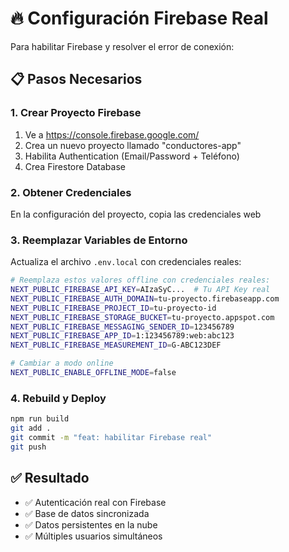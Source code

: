 # 🔥 Configuración Firebase Real

Para habilitar Firebase y resolver el error de conexión:

## 📋 Pasos Necesarios

### 1. Crear Proyecto Firebase

1. Ve a https://console.firebase.google.com/
2. Crea un nuevo proyecto llamado "conductores-app"
3. Habilita Authentication (Email/Password + Teléfono)
4. Crea Firestore Database

### 2. Obtener Credenciales

En la configuración del proyecto, copia las credenciales web

### 3. Reemplazar Variables de Entorno

Actualiza el archivo `.env.local` con credenciales reales:

```bash
# Reemplaza estos valores offline con credenciales reales:
NEXT_PUBLIC_FIREBASE_API_KEY=AIzaSyC...  # Tu API Key real
NEXT_PUBLIC_FIREBASE_AUTH_DOMAIN=tu-proyecto.firebaseapp.com
NEXT_PUBLIC_FIREBASE_PROJECT_ID=tu-proyecto-id
NEXT_PUBLIC_FIREBASE_STORAGE_BUCKET=tu-proyecto.appspot.com
NEXT_PUBLIC_FIREBASE_MESSAGING_SENDER_ID=123456789
NEXT_PUBLIC_FIREBASE_APP_ID=1:123456789:web:abc123
NEXT_PUBLIC_FIREBASE_MEASUREMENT_ID=G-ABC123DEF

# Cambiar a modo online
NEXT_PUBLIC_ENABLE_OFFLINE_MODE=false
```

### 4. Rebuild y Deploy

```bash
npm run build
git add .
git commit -m "feat: habilitar Firebase real"
git push
```

## ✅ Resultado

- ✅ Autenticación real con Firebase
- ✅ Base de datos sincronizada
- ✅ Datos persistentes en la nube
- ✅ Múltiples usuarios simultáneos
